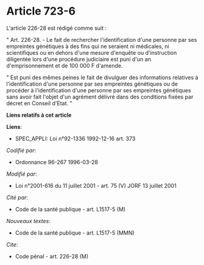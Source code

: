 # Article 723-6

L'article 226-28 est rédigé comme suit :

" Art. 226-28. - Le fait de rechercher l'identification d'une personne par ses empreintes génétiques à des fins qui ne
seraient ni médicales, ni scientifiques ou en dehors d'une mesure d'enquête ou d'instruction diligentée lors d'une procédure
judiciaire est puni d'un an d'emprisonnement et de 100 000 F d'amende.

" Est puni des mêmes peines le fait de divulguer des informations relatives à l'identification d'une personne par ses
empreintes génétiques ou de procéder à l'identification d'une personne par ses empreintes génétiques sans avoir fait l'objet
d'un agrément délivré dans des conditions fixées par décret en Conseil d'Etat. "

**Liens relatifs à cet article**

**Liens**:

  - SPEC_APPLI: Loi n°92-1336 1992-12-16 art. 373

_Codifié par_:

  - Ordonnance 96-267 1996-03-28

_Modifié par_:

  - Loi n°2001-616 du 11 juillet 2001 - art. 75 (V) JORF 13 juillet 2001

_Cité par_:

  - Code de la santé publique - art. L1517-5 (M)

_Nouveaux textes_:

  - Code de la santé publique - art. L1517-5 (MMN)

_Cite_:

  - Code pénal - art. 226-28 (M)
